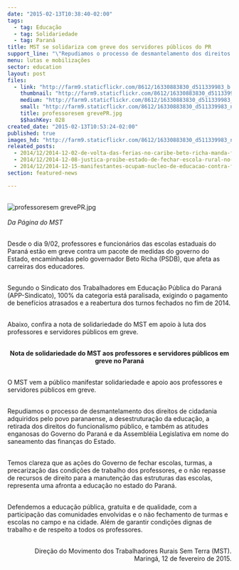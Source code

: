 ```yaml
---
date: "2015-02-13T10:38:40-02:00"
tags:
  - tag: Educação
  - tag: Solidariedade
  - tag: Paraná
title: MST se solidariza com greve dos servidores públicos do PR
support_line: "\"Repudiamos o processo de desmantelamento dos direitos de cidadania adquiridos pelo povo paranaense e a desestruturação da educação\""
menu: lutas e mobilizações
sector: education
layout: post
files:
  - link: "http://farm9.staticflickr.com/8612/16330883830_d511339983_b.jpg"
    thumbnail: "http://farm9.staticflickr.com/8612/16330883830_d511339983_t.jpg"
    medium: "http://farm9.staticflickr.com/8612/16330883830_d511339983_z.jpg"
    small: "http://farm9.staticflickr.com/8612/16330883830_d511339983_n.jpg"
    title: professoresem grevePR.jpg
    $$hashKey: 028
created_date: "2015-02-13T10:53:24-02:00"
published: true
images_hd: "http://farm9.staticflickr.com/8612/16330883830_d511339983_n.jpg"
releated_posts:
  - 2014/12/2014-12-02-de-volta-das-ferias-no-caribe-beto-richa-manda-fechar-escolas-no-parana.md
  - 2014/12/2014-12-08-justica-proibe-estado-de-fechar-escola-rural-no-parana.md
  - 2014/12/2014-12-15-manifestantes-ocupam-nucleo-de-educacao-contra-fechamento-de-escolas.md
section: featured-news

---
```

<p><br />
<img alt="professoresem grevePR.jpg" src="http://farm9.staticflickr.com/8612/16330883830_d511339983_b.jpg" /><br />
<br />
<em>Da P&aacute;gina do MST</em></p>

<p><br />
Desde o dia 9/02, professores e funcion&aacute;rios das escolas estaduais do Paran&aacute; est&atilde;o em greve contra um pacote de medidas do governo do Estado, encaminhadas pelo governador Beto Richa (PSDB), que afeta as carreiras dos educadores.</p>

<p><br />
Segundo o Sindicato dos Trabalhadores em Educa&ccedil;&atilde;o P&uacute;blica do Paran&aacute; (APP-Sindicato), 100% da categoria est&aacute; paralisada, exigindo o pagamento de benef&iacute;cios atrasados e a reabertura dos turnos fechados no fim de 2014.</p>

<p><br />
Abaixo, confira a nota de solidariedade do MST em apoio &agrave; luta dos professores e servidores p&uacute;blicos em greve.</p>

<p style="text-align: center;"><br />
<strong>Nota de solidariedade do MST aos professores e servidores p&uacute;blicos em greve no Paran&aacute;</strong></p>

<p><br />
O MST vem a p&uacute;blico manifestar solidariedade e apoio aos professores e servidores p&uacute;blicos em greve.</p>

<p><br />
Repudiamos o processo de desmantelamento dos direitos de cidadania adquiridos pelo povo paranaense, a desestrutura&ccedil;&atilde;o da educa&ccedil;&atilde;o, a retirada dos direitos do funcionalismo p&uacute;blico, e tamb&eacute;m as atitudes enganosas do Governo do Paran&aacute; e da Assembl&eacute;ia Legislativa em nome do saneamento das finan&ccedil;as do Estado.</p>

<p><br />
Temos clareza que as a&ccedil;&otilde;es do Governo de fechar escolas, turmas, a precariza&ccedil;&atilde;o das condi&ccedil;&otilde;es de trabalho dos professores, e o n&atilde;o repasse de recursos de direito para a manuten&ccedil;&atilde;o das estruturas das escolas, representa uma afronta a educa&ccedil;&atilde;o no estado do Paran&aacute;.</p>

<p><br />
Defendemos a educa&ccedil;&atilde;o p&uacute;blica, gratuita e de qualidade, com a participa&ccedil;&atilde;o das comunidades envolvidas e o n&atilde;o fechamento de turmas e escolas no campo e na cidade. Al&eacute;m de garantir condi&ccedil;&otilde;es dignas de trabalho e de respeito a todos os professores.</p>

<p style="text-align: right;"><br />
Dire&ccedil;&atilde;o do Movimento dos Trabalhadores Rurais Sem Terra (MST).<br />
Maring&aacute;, 12 de fevereiro de 2015.</p>

